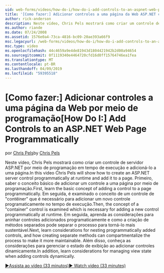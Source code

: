 ```yaml
---
uid: web-forms/videos/how-do-i/how-do-i-add-controls-to-an-aspnet-web-page-programmatically
title: '[Como fazer:] Adicionar controles a uma página da Web ASP.NET com programação | Microsoft Docs'
author: rick-anderson
description: Neste vídeo, Chris Pels mostrará como criar um controle de servidor ASP.NET por meio de programação em tempo de execução e adicioná-lo a uma página. Primeiro, Aprenda a o conceito básico...
ms.author: riande
ms.date: 07/24/2008
ms.assetid: 1576e0a4-73ca-4816-bc09-20ae393a66f9
msc.legacyurl: /web-forms/videos/how-do-i/how-do-i-add-controls-to-an-aspnet-web-page-programmatically
msc.type: video
ms.openlocfilehash: 44c4659a9e4de81943d1804421942b2d00a94654
ms.sourcegitcommit: 0f1119340e4464720cfd16d0ff15764746ea1fea
ms.translationtype: MT
ms.contentlocale: pt-BR
ms.lasthandoff: 04/09/2019
ms.locfileid: "59395518"
---
```

# <a name="how-do-i-add-controls-to-an-aspnet-web-page-programmatically"></a><span data-ttu-id="5c39c-104">[Como fazer:] Adicionar controles a uma página da Web por meio de programação</span><span class="sxs-lookup"><span data-stu-id="5c39c-104">[How Do I:] Add Controls to an ASP.NET Web Page Programmatically</span></span>

<span data-ttu-id="5c39c-105">por [Chris Pels](https://twitter.com/chrispels)</span><span class="sxs-lookup"><span data-stu-id="5c39c-105">by [Chris Pels](https://twitter.com/chrispels)</span></span>

<span data-ttu-id="5c39c-106">Neste vídeo, Chris Pels mostrará como criar um controle de servidor ASP.NET por meio de programação em tempo de execução e adicioná-lo a uma página.</span><span class="sxs-lookup"><span data-stu-id="5c39c-106">In this video Chris Pels will show how to create an ASP.NET server control programmatically at runtime and add it to a page.</span></span> <span data-ttu-id="5c39c-107">Primeiro, saber o conceito básico de adicionar um controle a uma página por meio de programação.</span><span class="sxs-lookup"><span data-stu-id="5c39c-107">First, learn the basic concept of adding a control to a page programmatically.</span></span> <span data-ttu-id="5c39c-108">Em seguida, é examinado o conceito de um controle de "contêiner" que é necessário para adicionar um novo controle programaticamente no tempo de execução.</span><span class="sxs-lookup"><span data-stu-id="5c39c-108">Then, the concept of a "container" control is examined which is necessary for adding a new control programmatically at runtime.</span></span> <span data-ttu-id="5c39c-109">Em seguida, aprenda as considerações para aninhar controles adicionados programaticamente e como a criação de métodos separados pode separar o processo para torná-lo mais sustentável.</span><span class="sxs-lookup"><span data-stu-id="5c39c-109">Next, learn considerations for nesting programmatically added controls, and how creating separate methods can compartmentalize the process to make it more maintainable.</span></span> <span data-ttu-id="5c39c-110">Além disso, conheça as considerações para gerenciar o estado de exibição ao adicionar controles dinamicamente.</span><span class="sxs-lookup"><span data-stu-id="5c39c-110">In addition, learn considerations for managing view state when adding controls dynamically.</span></span>

[<span data-ttu-id="5c39c-111">&#9654;Assista ao vídeo (33 minutos)</span><span class="sxs-lookup"><span data-stu-id="5c39c-111">&#9654; Watch video (33 minutes)</span></span>](https://channel9.msdn.com/Blogs/ASP-NET-Site-Videos/how-do-i-add-controls-to-an-aspnet-web-page-programmatically)
